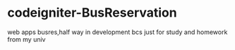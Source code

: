 # codeigniter-BusReservation
web apps busres,half way in development bcs just for study and homework from my univ
